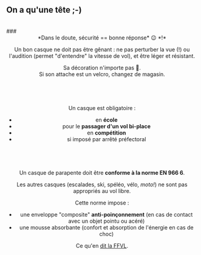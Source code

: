 [comment]: # (A22V)
[comment]: # (Titre de la question - pas utilisé, juste pour aider à la rédaction de la réponse)

## On a qu'une tête ;-)


<br>
### <center> *Dans le doute, sécurité == bonne réponse* 😉 *!*
<br>


Un bon casque ne doit pas être gênant : ne pas perturber la vue (!) ou l'audition (permet "d'entendre" la vitesse de vol), et être léger et résistant.  

Sa décoration n'importe pas 🤷.  
Si son attache est un velcro, changez de magasin.

##  


Un casque est obligatoire : 

- en **école**
- pour le **passager d'un vol bi-place**  
- en **compétition**
- si imposé par arrêté préfectoral

##  

Un casque de parapente doit être **conforme à la norme EN 966 6**.  

Les autres casques (escalades, ski, spéléo, vélo, *moto!*) ne sont pas appropriés au vol libre.

Cette norme impose :

- une enveloppe "composite" **anti-poinçonnement** (en cas de contact avec un objet pointu ou acéré)
- une mousse absorbante (confort et absorption de l'énergie en cas de choc)


Ce qu'en [dit la FFVL](https://federation.ffvl.fr/actus/casques).
